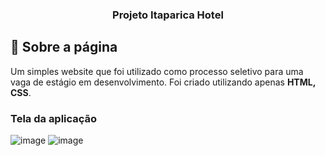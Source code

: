 
<h3 align="center">
  Projeto Itaparica Hotel
</h3>

## :rocket: Sobre a página

Um simples website que foi utilizado como processo seletivo para uma vaga de estágio em desenvolvimento. 
Foi criado utilizando apenas **HTML, CSS**.

### Tela da aplicação

![image](https://github.com/JonanthaW/Projeto-ItaparicaHotel/blob/main/assets/example01.jpg)
![image](https://github.com/JonanthaW/Projeto-ItaparicaHotel/blob/main/assets//example02.jpg)
